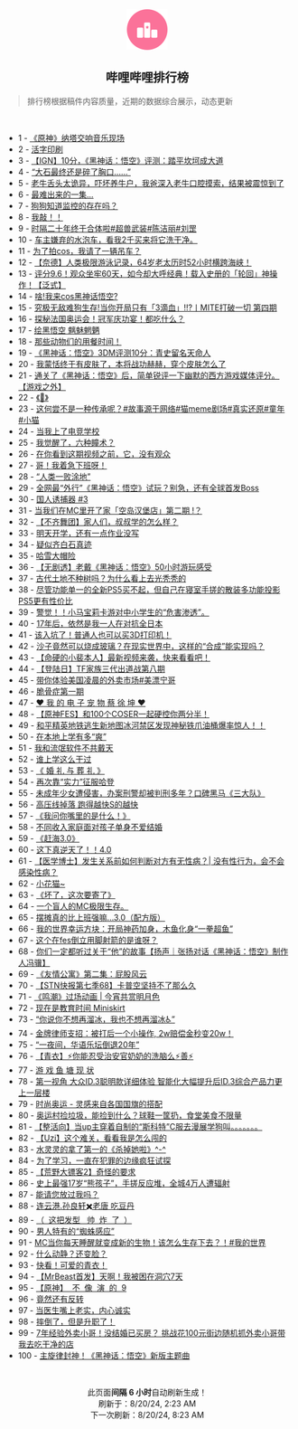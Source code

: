 <div align="center">
    <img src="./assets/icon_rank.png" alt="logo" />
    <h2>哔哩哔哩排行榜</h>
</div>

> 排行榜根据稿件内容质量，近期的数据综合展示，动态更新

<br />

<ul><li><span>1 - <a href=https://www.bilibili.com/BV18E4m1d7b7>《原神》纳塔交响音乐现场</a></span></li><li><span>2 - <a href=https://www.bilibili.com/BV1ir421K7he>活字印刷</a></span></li><li><span>3 - <a href=https://www.bilibili.com/BV1Ti421a7dv>【IGN】10分，《黑神话：悟空》评测：踏平坎坷成大道</a></span></li><li><span>4 - <a href=https://www.bilibili.com/BV1Fy411q76v>“大石最终还是碎了胸口......”</a></span></li><li><span>5 - <a href=https://www.bilibili.com/BV1Er421M7rA>老牛舌头太诡异，吓坏养牛户，我爸深入老牛口腔摸索，结果被震惊到了</a></span></li><li><span>6 - <a href=https://www.bilibili.com/BV1Nf421B7NP>最难出来的一集...</a></span></li><li><span>7 - <a href=https://www.bilibili.com/BV1Km42137yg>狗狗知道监控的存在吗？</a></span></li><li><span>8 - <a href=https://www.bilibili.com/BV1ky411e7RF>我敲！！</a></span></li><li><span>9 - <a href=https://www.bilibili.com/BV1DH4y1c7JF>时隔二十年终于合体啦#超兽武装#陈洁丽#刘罡</a></span></li><li><span>10 - <a href=https://www.bilibili.com/BV11W42197R3>车主嫌弃的水泡车，看我2千买来将它洗干净。</a></span></li><li><span>11 - <a href=https://www.bilibili.com/BV1Br421K7A6>为了拍cos，我请了一辆吊车？</a></span></li><li><span>12 - <a href=https://www.bilibili.com/BV1NW421R7JE>【奈德】人类极限游泳记录，64岁老太历时52小时横跨海峡！</a></span></li><li><span>13 - <a href=https://www.bilibili.com/BV13y411v77C>评分9.6！观众坐牢60天，如今却大呼经典！载入史册的「轮回」神操作！【泛式】</a></span></li><li><span>14 - <a href=https://www.bilibili.com/BV1SW421X7Lk>啥!我来cos黑神话悟空?</a></span></li><li><span>15 - <a href=https://www.bilibili.com/BV1g1421t7PC>究极无敌难狗生存!当你开局只有「3滴血」!!?丨MITE打破一切&nbsp;第四期</a></span></li><li><span>16 - <a href=https://www.bilibili.com/BV11M4m1y7Sz>探秘法国奥运会！冠军庆功宴！都吃什么？</a></span></li><li><span>17 - <a href=https://www.bilibili.com/BV1jE4m1d7LQ>绘黑悟空&nbsp;魑魅魍魉</a></span></li><li><span>18 - <a href=https://www.bilibili.com/BV12y411i7Sn>那些动物们的用餐时间！</a></span></li><li><span>19 - <a href=https://www.bilibili.com/BV1YE421w7W5>《黑神话：悟空》3DM评测10分：青史留名天命人</a></span></li><li><span>20 - <a href=https://www.bilibili.com/BV1x1421t71r>我蒙恬终于有皮肤了，本将战功赫赫，穿个皮肤怎么了</a></span></li><li><span>21 - <a href=https://www.bilibili.com/BV1uz421B7ef>通关了《黑神话：悟空》后，简单锐评一下幽默的西方游戏媒体评分。【游戏之外】</a></span></li><li><span>22 - <a href=https://www.bilibili.com/BV1Zy411e7BM>《🤩》</a></span></li><li><span>23 - <a href=https://www.bilibili.com/BV1RZpRewEo8>这何尝不是一种传承呢？#故事源于网络#猫meme剧场#真实还原#童年#小猫</a></span></li><li><span>24 - <a href=https://www.bilibili.com/BV1vM4m1y7DV>当我上了电竞学校</a></span></li><li><span>25 - <a href=https://www.bilibili.com/BV1dE4m1X7ad>我觉醒了，六种瞳术？</a></span></li><li><span>26 - <a href=https://www.bilibili.com/BV1Nw4m1k7Mk>在你看到这期视频之前，它，没有观众</a></span></li><li><span>27 - <a href=https://www.bilibili.com/BV1Hi421a74W>哥！我着急下班呀！</a></span></li><li><span>28 - <a href=https://www.bilibili.com/BV1By411e7jn>“人类一败涂地”</a></span></li><li><span>29 - <a href=https://www.bilibili.com/BV1AS421d7be>全网最“外行”《黑神话：悟空》试玩？别急，还有全球首发Boss</a></span></li><li><span>30 - <a href=https://www.bilibili.com/BV1c1421t7Wf>国人诱捕器&nbsp;#3</a></span></li><li><span>31 - <a href=https://www.bilibili.com/BV15S42197MM>当我们在MC里开了家「空岛汉堡店」第二期&nbsp;!？</a></span></li><li><span>32 - <a href=https://www.bilibili.com/BV1Ez421i7Q7>【不齐舞团】家人们，叔叔学的怎么样？</a></span></li><li><span>33 - <a href=https://www.bilibili.com/BV1ey411e7cU>明天开学，还有一点作业没写</a></span></li><li><span>34 - <a href=https://www.bilibili.com/BV1B4421Z7bD>疑似齐白石真迹</a></span></li><li><span>35 - <a href=https://www.bilibili.com/BV1gQetekE5P>哈雪大帽险</a></span></li><li><span>36 - <a href=https://www.bilibili.com/BV1FH4y1c7Bu>【无剧透】老戴《黑神话：悟空》50小时游玩感受</a></span></li><li><span>37 - <a href=https://www.bilibili.com/BV1MZ421K7n1>古代土地不种树吗？为什么看上去光秃秃的</a></span></li><li><span>38 - <a href=https://www.bilibili.com/BV1b1eGe8EHr>尽管功能单一的全新PS5买不起，但自己在寝室手搓的散装多功能投影PS5更有性价比</a></span></li><li><span>39 - <a href=https://www.bilibili.com/BV1Cz421i75o>警觉！！小马宝莉卡游对中小学生的“危害渗透”。</a></span></li><li><span>40 - <a href=https://www.bilibili.com/BV1SE4m1R7gy>17年后，依然是我一人在对抗全日本</a></span></li><li><span>41 - <a href=https://www.bilibili.com/BV1nU411S7bB>该入坑了！普通人也可以买3D打印机！</a></span></li><li><span>42 - <a href=https://www.bilibili.com/BV1Yi421h7e2>沙子竟然可以烧成玻璃？在现实世界中，这样的“合成”能实现吗？</a></span></li><li><span>43 - <a href=https://www.bilibili.com/BV1zf421v7sK>【命硬的小裴本人】最新视频来袭，快来看看吧！</a></span></li><li><span>44 - <a href=https://www.bilibili.com/BV1WU411U7as>【登陆日】TF家族三代出道战第八期</a></span></li><li><span>45 - <a href=https://www.bilibili.com/BV14M4m11744>带你体验美国凌晨的外卖市场#美漂宁哥</a></span></li><li><span>46 - <a href=https://www.bilibili.com/BV1YE421w7iK>脆骨症第一期</a></span></li><li><span>47 - <a href=https://www.bilibili.com/BV1dx4y1W7Js>❤️&nbsp;我&nbsp;的&nbsp;电&nbsp;子&nbsp;宠&nbsp;物&nbsp;蔡&nbsp;徐&nbsp;坤&nbsp;❤️</a></span></li><li><span>48 - <a href=https://www.bilibili.com/BV1SZ421N72o>【原神FES】和100个COSER一起硬控你两分半！</a></span></li><li><span>49 - <a href=https://www.bilibili.com/BV1iW42197kn>和平精英地铁逃生新地图冰河禁区发现神秘铁爪油桶爆率惊人！！</a></span></li><li><span>50 - <a href=https://www.bilibili.com/BV1GE4m1d7aW>在本地上学有多“爽”</a></span></li><li><span>51 - <a href=https://www.bilibili.com/BV1B4421Z7kd>我和流氓软件不共戴天</a></span></li><li><span>52 - <a href=https://www.bilibili.com/BV1Ji421a7Nx>谁上学这么干过</a></span></li><li><span>53 - <a href=https://www.bilibili.com/BV1BU411U7Fo>《&nbsp;婚&nbsp;礼&nbsp;与&nbsp;葬&nbsp;礼&nbsp;》</a></span></li><li><span>54 - <a href=https://www.bilibili.com/BV1RU411U7n4>再次靠“实力”征服哈登</a></span></li><li><span>55 - <a href=https://www.bilibili.com/BV1Ci421h7v8>未成年少女遭侵害，办案刑警却被判刑多年？口碑黑马《三大队》</a></span></li><li><span>56 - <a href=https://www.bilibili.com/BV1ar421M7KY>高压线掉落&nbsp;跑得越快S的越快</a></span></li><li><span>57 - <a href=https://www.bilibili.com/BV1si421h7mT>《我问你嘴里的是什么！》</a></span></li><li><span>58 - <a href=https://www.bilibili.com/BV1jr421K7hG>不同收入家庭面对孩子单身不爱结婚</a></span></li><li><span>59 - <a href=https://www.bilibili.com/BV1rZ421N77v>《赶海3.0》</a></span></li><li><span>60 - <a href=https://www.bilibili.com/BV1NE421w7YH>这下真逆天了！！4.0</a></span></li><li><span>61 - <a href=https://www.bilibili.com/BV1mS411w7zu>【医学博士】发生关系前如何判断对方有无性病？|&nbsp;没有性行为，会不会感染性病？</a></span></li><li><span>62 - <a href=https://www.bilibili.com/BV1tS42197Cv>小花猫~</a></span></li><li><span>63 - <a href=https://www.bilibili.com/BV1RZ421T7fZ>《坏了，这次要寄了》</a></span></li><li><span>64 - <a href=https://www.bilibili.com/BV1MW42197wL>一个盲人的MC极限生存。</a></span></li><li><span>65 - <a href=https://www.bilibili.com/BV1nb421J7QS>摆摊真的比上班强嘛…3.0（配方版）</a></span></li><li><span>66 - <a href=https://www.bilibili.com/BV1GE421w79S>我的世界幸运方块：开局神药加身，木鱼化身“一拳超鱼”</a></span></li><li><span>67 - <a href=https://www.bilibili.com/BV1Fi421a7NG>这个在fes倒立用脚射箭的是谁呀？</a></span></li><li><span>68 - <a href=https://www.bilibili.com/BV16f421v762>你们一定都听过关于“他”的故事【扬声｜张扬对话《黑神话：悟空》制作人冯骥】</a></span></li><li><span>69 - <a href=https://www.bilibili.com/BV1Qw4m1k7Ss>《友情公寓》第二集：屁股风云</a></span></li><li><span>70 - <a href=https://www.bilibili.com/BV1uH4y1c7wZ>【STN快报第七季68】卡普空坚持不了那么久</a></span></li><li><span>71 - <a href=https://www.bilibili.com/BV19S421X7Dr>《鸣潮》过场动画&nbsp;|&nbsp;今宵共赏明月色</a></span></li><li><span>72 - <a href=https://www.bilibili.com/BV14M4m1y7PG>现在是教育时间&nbsp;Miniskirt</a></span></li><li><span>73 - <a href=https://www.bilibili.com/BV1Ti421a7r8>“你说你不想再溜冰，我也不想再溜冰♿”</a></span></li><li><span>74 - <a href=https://www.bilibili.com/BV1LH4y1c7qF>金牌律师支招：被打后一个小操作,&nbsp;2w赔偿金秒变20w！</a></span></li><li><span>75 - <a href=https://www.bilibili.com/BV1yZ421T7cZ>“一夜间，华语乐坛倒退20年”</a></span></li><li><span>76 - <a href=https://www.bilibili.com/BV1Yz421i7Sc>【青衣】⚡你能忍受治安官奶奶的洗脑么⚡善⚡</a></span></li><li><span>77 - <a href=https://www.bilibili.com/BV1Uy411e7uh>游&nbsp;戏&nbsp;鱼&nbsp;塘&nbsp;现&nbsp;状</a></span></li><li><span>78 - <a href=https://www.bilibili.com/BV11H4y1c7SU>第一视角&nbsp;大众ID.3聪明款详细体验&nbsp;智能化大幅提升后ID.3综合产品力更上一层楼</a></span></li><li><span>79 - <a href=https://www.bilibili.com/BV1Ty411q7DV>时尚奥运&nbsp;-&nbsp;灵感来自各国国旗的搭配</a></span></li><li><span>80 - <a href=https://www.bilibili.com/BV1G142187mV>奥运村捡垃圾，能捡到什么？球鞋一筐扔，食堂美食不限量</a></span></li><li><span>81 - <a href=https://www.bilibili.com/BV1ub421J72p>【整活向】当up主穿着自制的“斯科特”C服去漫展学狗叫。。。。。。。</a></span></li><li><span>82 - <a href=https://www.bilibili.com/BV1xn4y1f7K8>【Uzi】这个难关，看看我是怎么闯的</a></span></li><li><span>83 - <a href=https://www.bilibili.com/BV1nQebehEDy>水灵灵的拿了第一的《杀掉她啦》^-^</a></span></li><li><span>84 - <a href=https://www.bilibili.com/BV1f4421Z7f8>为了学习，一直在犯罪的边缘疯狂试探</a></span></li><li><span>85 - <a href=https://www.bilibili.com/BV1EEeMeYETY>【荒野大镖客2】奇怪的要求</a></span></li><li><span>86 - <a href=https://www.bilibili.com/BV17Z421K7EC>史上最强17岁“熊孩子”，手搓反应堆，全城4万人遭辐射</a></span></li><li><span>87 - <a href=https://www.bilibili.com/BV1Jm42137Nz>能请您放过我吗？</a></span></li><li><span>88 - <a href=https://www.bilibili.com/BV14W42197mG>连云港.孙良轩✖️老唐&nbsp;吃豆丹</a></span></li><li><span>89 - <a href=https://www.bilibili.com/BV1ji421a7Te>（&nbsp;&nbsp;这把发型&nbsp;&nbsp;&nbsp;帅&nbsp;&nbsp;炸&nbsp;&nbsp;了&nbsp;&nbsp;）</a></span></li><li><span>90 - <a href=https://www.bilibili.com/BV1B4421Z7fe>男人特有的“蜘蛛感应”</a></span></li><li><span>91 - <a href=https://www.bilibili.com/BV1aH4y1c7mF>MC当你每天睡醒就变成新的生物！该怎么生存下去？！#我的世界</a></span></li><li><span>92 - <a href=https://www.bilibili.com/BV1JE4m1d7iv>什么动静？还变脸？</a></span></li><li><span>93 - <a href=https://www.bilibili.com/BV1eE4m1R77E>快看！可爱的青衣！</a></span></li><li><span>94 - <a href=https://www.bilibili.com/BV1Er421K7wh>【MrBeast首发】天啊！我被困在洞穴7天</a></span></li><li><span>95 - <a href=https://www.bilibili.com/BV1wE421A7tk>【原神】&nbsp;&nbsp;不&nbsp;&nbsp;像&nbsp;&nbsp;演&nbsp;&nbsp;的&nbsp;&nbsp;9</a></span></li><li><span>96 - <a href=https://www.bilibili.com/BV1jE4m1d7iF>竟然还有反转</a></span></li><li><span>97 - <a href=https://www.bilibili.com/BV1iH4y1c7Be>当医生嘴上老实，内心诚实</a></span></li><li><span>98 - <a href=https://www.bilibili.com/BV1NT421r7oW>摔倒了，但是升职了！</a></span></li><li><span>99 - <a href=https://www.bilibili.com/BV1aw4m1k7zX>7年经验外卖小哥！没结婚已买房？&nbsp;挑战花100元街边随机抓外卖小哥带我去吃干净的店</a></span></li><li><span>100 - <a href=https://www.bilibili.com/BV1Xw4m1r7eJ>主旋律封神！《黑神话：悟空》新版主题曲</a></span></li></ul>

<br />

<p align=center>此页面<b>间隔 6 小时</b>自动刷新生成！<br>刷新于：8/20/24, 2:23 AM<br>下一次刷新：8/20/24, 8:23 AM</p>